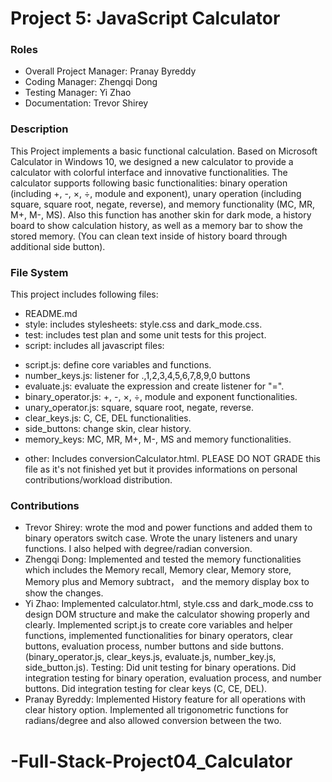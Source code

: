 # Project 5: JavaScript Calculator

### Roles
* Overall Project Manager: Pranay Byreddy
* Coding Manager: Zhengqi Dong
* Testing Manager: Yi Zhao
* Documentation: Trevor Shirey

### Description
This Project implements a basic functional calculation. Based on Microsoft Calculator in Windows 10, we designed a new calculator to provide a calculator with colorful interface and innovative functionalities. The calculator supports following basic functionalities: binary operation (including +, -, ×, ÷, module and exponent), unary operation (including square, square root, negate, reverse), and memory functionality (MC, MR, M+, M-, MS). Also this function has another skin for dark mode, a history board to show calculation history, as well as a memory bar to show the stored memory. (You can clean text inside of history board through additional side button).

### File System
This project includes following files: 
* README.md
* style: includes stylesheets: style.css and dark_mode.css.
* test: includes test plan and some unit tests for this project.
* script: includes all javascript files:
- script.js: define core variables and functions.
- number_keys.js: listener for .,1,2,3,4,5,6,7,8,9,0 buttons
- evaluate.js: evaluate the expression and create listener for "=".
- binary_operator.js: +, -,  ×, ÷, module and exponent functionalities.
- unary_operator.js: square, square root, negate, reverse.
- clear_keys.js: C, CE, DEL functionalities.
- side_buttons: change skin, clear history.
- memory_keys: MC, MR, M+, M-, MS and memory functionalities.
* other: Includes conversionCalculator.html. PLEASE DO NOT GRADE this file as it's not finished yet but it provides informations on personal contributions/workload distribution. 

### Contributions
* Trevor Shirey: wrote the mod and power functions and added them to binary operators switch case. Wrote the unary listeners and unary functions. I also helped with degree/radian conversion.
* Zhengqi Dong: Implemented and tested the memory functionalities which includes the Memory recall, Memory clear, Memory store, Memory plus and Memory subtract， and the memory display box to show the changes.
* Yi Zhao: Implemented calculator.html, style.css and dark_mode.css to design DOM structure and make the calculator showing properly and clearly. Implemented script.js to create core variables and helper functions, implemented functionalities for binary operators, clear buttons, evaluation process, number buttons and side buttons. (binary_operator.js, clear_keys.js, evaluate.js, number_key.js, side_button.js). Testing: Did unit testing for binary operations. Did integration testing for binary operation, evaluation process, and number buttons. Did integration testing for clear keys (C, CE, DEL). 
* Pranay Byreddy: Implemented History feature for all operations with clear history option. Implemented all trigonometric functions for radians/degree and also allowed conversion between the two.










# -Full-Stack-Project04_Calculator
